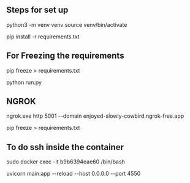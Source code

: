 ## Steps for set up

python3 -m venv venv
source venv/bin/activate

pip install -r requirements.txt

## For Freezing the requirements
pip freeze > requirements.txt


python run.py

## NGROK
ngrok.exe http 5001 --domain enjoyed-slowly-cowbird.ngrok-free.app


pip freeze > requirements.txt


## To do ssh inside the container
sudo docker exec -it b9b6394eae60 /bin/bash

uvicorn main:app --reload --host 0.0.0.0 --port 4550